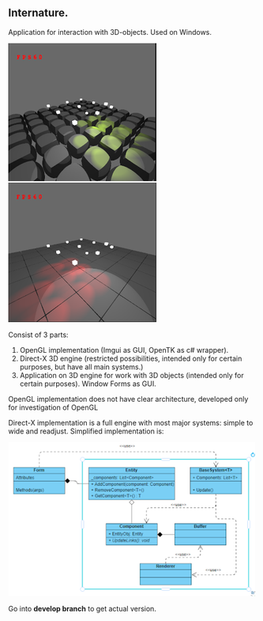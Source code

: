 ## Internature.

Application for interaction with 3D-objects.
Used on Windows.
<p>
<img src="resources/1.png" alt="Example Image" width="300"> 
<img src="resources/2.png" alt="Example Image" width="300"> 
</p>

Consist of 3 parts:
1) OpenGL implementation (Imgui as GUI, OpenTK as c# wrapper).
2) Direct-X 3D engine (restricted possibilities, intended only for certain purposes, but have all main systems.)
3) Application on 3D engine for work with 3D objects (intended only for certain purposes). Window Forms as GUI.

OpenGL implementation does not have clear architecture, developed only for investigation of OpenGL

Direct-X implementation is a full engine with most major systems: simple to wide and readjust. Simplified implementation is:

<img src="resources/arch.png" alt="Example Image" width="500"> 

Go into **develop branch** to get actual version.

